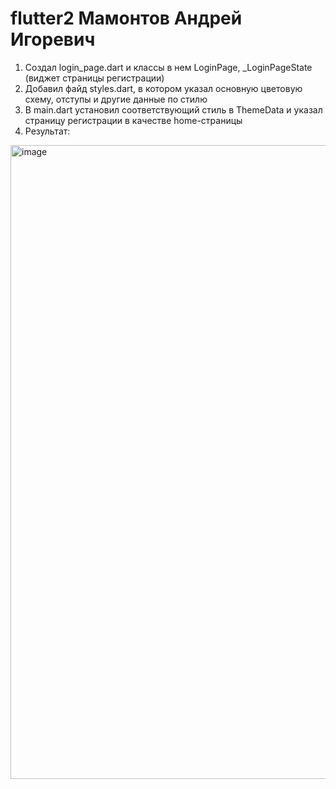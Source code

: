 # flutter2 Мамонтов Андрей Игоревич

1. Создал login_page.dart и классы в нем LoginPage, _LoginPageState (виджет страницы регистрации)
2. Добавил файд styles.dart, в котором указал основную цветовую схему, отступы и другие данные по стилю
3. В main.dart установил соответствующий стиль в ThemeData и указал страницу регистрации в качестве home-страницы
4. Результат:
<img width="1014" alt="image" src="https://github.com/user-attachments/assets/0aa34669-945d-4ffe-ba75-5cc9f3ee889f">

